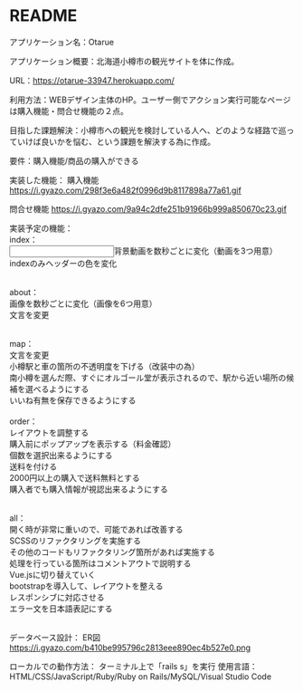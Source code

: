 # README

アプリケーション名：Otarue

アプリケーション概要：北海道小樽市の観光サイトを体に作成。

URL：https://otarue-33947.herokuapp.com/

利用方法：WEBデザイン主体のHP。ユーザー側でアクション実行可能なページは購入機能・問合せ機能の２点。

目指した課題解決：小樽市への観光を検討している人へ、どのような経路で巡っていけば良いかを悩む、という課題を解決する為に作成。

要件：購入機能/商品の購入ができる

実装した機能：
購入機能
https://i.gyazo.com/298f3e6a482f0996d9b8117898a77a61.gif

問合せ機能
https://i.gyazo.com/9a94c2dfe251b91966b999a850670c23.gif

実装予定の機能：<br>
index：<br>
<input type="checked" checked>背景動画を数秒ごとに変化（動画を3つ用意）<br>
indexのみヘッダーの色を変化<br><br>

about：<br>
画像を数秒ごとに変化（画像を6つ用意）<br>
文言を変更<br><br>

map：<br>
文言を変更<br>
小樽駅と車の箇所の不透明度を下げる（改装中の為）<br>
南小樽を選んだ際、すぐにオルゴール堂が表示されるので、駅から近い場所の候補を選べるようにする<br>
いいね有無を保存できるようにする<br><br>
order：<br>
レイアウトを調整する<br>
購入前にポップアップを表示する（料金確認）<br>
個数を選択出来るようにする<br>
送料を付ける<br>
2000円以上の購入で送料無料とする<br>
購入者でも購入情報が視認出来るようにする<br><br>

all：<br>
開く時が非常に重いので、可能であれば改善する<br>
SCSSのリファクタリングを実施する<br>
その他のコードもリファクタリング箇所があれば実施する<br>
処理を行っている箇所はコメントアウトで説明する<br>
Vue.jsに切り替えていく<br>
bootstrapを導入して、レイアウトを整える<br>
レスポンシブに対応させる<br>
エラー文を日本語表記にする<br><br>

データベース設計：
ER図
https://i.gyazo.com/b410be995796c2813eee890ec4b527e0.png

ローカルでの動作方法：
ターミナル上で「rails s」を実行
使用言語：HTML/CSS/JavaScript/Ruby/Ruby on Rails/MySQL/Visual Studio Code
